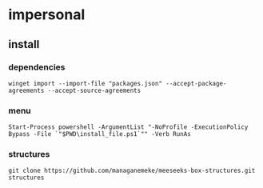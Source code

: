 # impersonal

## install

### dependencies

```shell
winget import --import-file "packages.json" --accept-package-agreements --accept-source-agreements
```

### menu

```shell
Start-Process powershell -ArgumentList "-NoProfile -ExecutionPolicy Bypass -File `"$PWD\install_file.ps1`"" -Verb RunAs
```

### structures

```shell
git clone https://github.com/managanemeke/meeseeks-box-structures.git structures
```
